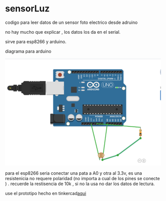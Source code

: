 # sensorLuz

codigo para leer datos de un sensor foto electrico desde adruino

no hay mucho que explicar , los datos los da en el serial.

sirve para esp8266 y arduino.

diagrama para arduino 

![arduino](https://raw.githubusercontent.com/entifais/sensorLuz/main/misc/1.png)

para el esp8266 seria conectar una pata a A0 y otra al 3.3v, es una resistenicia no requere polaridad (no importa a cual de los pines se conecte ) .
recuerde la restisencia de 10k , si no la usa no dar los datos de lectura.



use el prototipo hecho en tinkercad[aqui](https://www.tinkercad.com/things/9OPmBAK0RTr)
